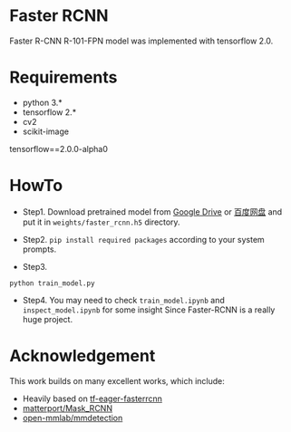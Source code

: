 # Faster RCNN

Faster R-CNN R-101-FPN model was implemented with tensorflow 2.0.

# Requirements

- python 3.*
- tensorflow 2.*
- cv2
- scikit-image

tensorflow==2.0.0-alpha0

# HowTo

- Step1. Download pretrained model from [Google Drive](https://drive.google.com/open?id=12gh8ei9w6MeAXXIxONNR-xdEdTJ8Zkko) or [百度网盘](https://pan.baidu.com/s/1I5PGkpvnDSduJnngoWuktQ) and put it in `weights/faster_rcnn.h5` directory.

- Step2. `pip install required packages` according to your system prompts.

- Step3.

```
python train_model.py
```

- Step4. You may need to check `train_model.ipynb` and `inspect_model.ipynb` for some insight Since Faster-RCNN is a really huge project.



# Acknowledgement

This work builds on many excellent works, which include:

- Heavily based on [tf-eager-fasterrcnn](https://github.com/Viredery/tf-eager-fasterrcnn)
- [matterport/Mask_RCNN](https://github.com/matterport/Mask_RCNN)
- [open-mmlab/mmdetection](https://github.com/open-mmlab/mmdetection)
